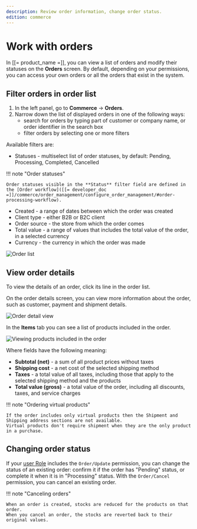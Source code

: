 ```yaml
---
description: Review order information, change order status.
edition: commerce
---
```


# Work with orders

In [[= product_name =]], you can view a list of orders and modify their statuses on the **Orders** screen.
By default, depending on your permissions, you can access your own orders or all the orders that exist in the system.

## Filter orders in order list

1. In the left panel, go to **Commerce** -> **Orders**.
2. Narrow down the list of displayed orders in one of the following ways:
    - search for orders by typing part of customer or company name, or order identifier in the search box
    - filter orders by selecting one or more filters

Available filters are:

- Statuses - multiselect list of order statuses, by default: Pending, Processing, Completed, Cancelled

!!! note "Order statuses"

    Order statuses visible in the **Status** filter field are defined in the [Order workflow]([[= developer_doc =]]/commerce/order_management/configure_order_management/#order-processing-workflow).

- Created - a range of dates between which the order was created
- Client type - either B2B or B2C client
- Order source - the store from which the order comes
- Total value - a range of values that includes the total value of the order, in a selected currency
- Currency - the currency in which the order was made

![Order list](order_list.png)

## View order details

To view the details of an order, click its line in the order list.

On the order details screen, you can view more information about the order, such as customer, payment and shipment details.

![Order detail view](order_detail_view.png)

In the **Items** tab you can see a list of products included in the order.

![Viewing products included in the order](order_detail_items.png)

Where fields have the following meaning:

- **Subtotal (net)** - a sum of all product prices without taxes
- **Shipping cost** - a net cost of the selected shipping method
- **Taxes** - a total value of all taxes, including those that apply to the selected shipping method and the products
- **Total value (gross)** - a total value of the order, including all discounts, taxes, and service charges

!!! note "Ordering virtual products"

    If the order includes only virtual products then the Shipment and Shipping address sections are not available.
    Virtual products don't require shipment when they are the only product in a purchase.
 

## Changing order status

If your [user Role](work_with_permissions.md) includes the `Order/Update` permission, you can change the status of an existing order:
confirm it if the order has "Pending" status, or complete it when it is in "Processing" status.
With the `Order/Cancel` permission, you can cancel an existing order.

!!! note "Canceling orders"

    When an order is created, stocks are reduced for the products on that order. 
    When you cancel an order, the stocks are reverted back to their original values.
